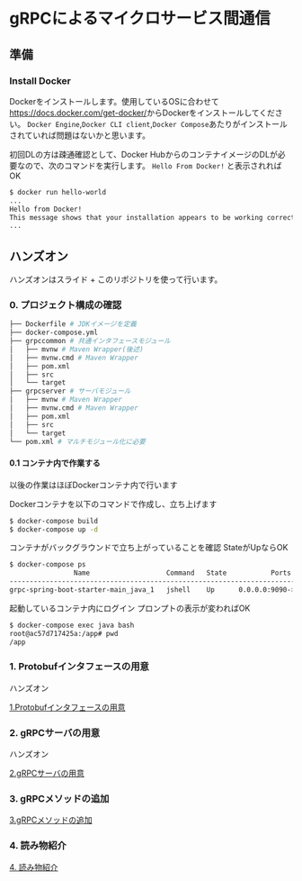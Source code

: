 # gRPCによるマイクロサービス間通信

## 準備
### Install Docker

Dockerをインストールします。使用しているOSに合わせて<https://docs.docker.com/get-docker/>からDockerをインストールしてください。
`Docker Engine`,`Docker CLI client`,`Docker Compose`あたりがインストールされていれば問題はないかと思います。

初回DLの方は疎通確認として、Docker HubからのコンテナイメージのDLが必要なので、次のコマンドを実行します。
`Hello From Docker!` と表示されればOK

```bash
$ docker run hello-world
...
Hello from Docker!
This message shows that your installation appears to be working correctly.
...
```

## ハンズオン

ハンズオンはスライド + このリポジトリを使って行います。


### 0. プロジェクト構成の確認

```bash
├── Dockerfile # JDKイメージを定義
├── docker-compose.yml
├── grpccommon # 共通インタフェースモジュール
│   ├── mvnw # Maven Wrapper(後述)
│   ├── mvnw.cmd # Maven Wrapper
│   ├── pom.xml
│   ├── src
│   └── target
├── grpcserver # サーバモジュール
│   ├── mvnw # Maven Wrapper
│   ├── mvnw.cmd # Maven Wrapper
│   ├── pom.xml
│   ├── src
│   └── target
└── pom.xml # マルチモジュール化に必要
```

#### 0.1 コンテナ内で作業する

以後の作業はほぼDockerコンテナ内で行います

Dockerコンテナを以下のコマンドで作成し、立ち上げます

```bash
$ docker-compose build
$ docker-compose up -d
```

コンテナがバックグラウンドで立ち上がっていることを確認
StateがUpならOK

```bash
$ docker-compose ps
                Name                   Command   State           Ports
-------------------------------------------------------------------------------
grpc-spring-boot-starter-main_java_1   jshell    Up      0.0.0.0:9090->9090/tcp
```

起動しているコンテナ内にログイン
プロンプトの表示が変わればOK

```bash
$ docker-compose exec java bash
root@ac57d717425a:/app# pwd
/app
```

### 1. Protobufインタフェースの用意

ハンズオン

[1.Protobufインタフェースの用意](./docs/chap01.md)

### 2. gRPCサーバの用意

ハンズオン

[2.gRPCサーバの用意](./docs/chap02.md)


### 3. gRPCメソッドの追加

[3.gRPCメソッドの追加](./docs/chap03.md)

### 4. 読み物紹介

[4. 読み物紹介](./docs/chap04.md)